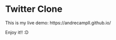 <h1>Twitter Clone</h1>
<p>This is my live demo: https://andrecampll.github.io/</p>
<p>Enjoy it!! :D</p>
